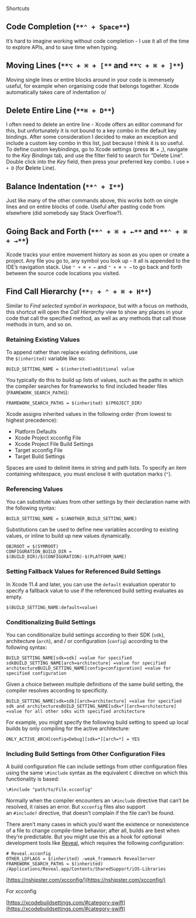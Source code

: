 Shortcuts

  

  

  

## **Code Completion (**`**⌃ + Space**`**)**

  

It’s hard to imagine working without code completion - I use it all of the time to explore APIs, and to save time when typing.

## **Moving Lines (**`**⌥ + ⌘ + [**` **and** `**⌥ + ⌘ + ]**`**)**

Moving single lines or entire blocks around in your code is immensely useful, for example when organising code that belongs together. Xcode automatically takes care of indentation o/

  

## **Delete Entire Line (**`**⌘ + D**`**)**

I often need to delete an entire line - Xcode offers an editor command for this, but unfortunately it is not bound to a key combo in the default key bindings. After some consideration I decided to make an exception and include a custom key combo in this list, just because I think it is so useful. To define custom keybindings, go to Xcode settings (press ⌘ + ,), navigate to the _Key Bindings_ tab, and use the filter field to search for “Delete Line”. Double click into the _Key_ field, then press your preferred key combo. I use `⌘ + D` (for **D**elete Line).

  

## **Balance Indentation (**`**⌃ + I**`**)**

Just like many of the other commands above, this works both on single lines and on entire blocks of code. Useful after pasting code from elsewhere (did somebody say Stack Overflow?).

  

## **Going Back and Forth (**`**⌃ + ⌘ + ←**` **and** `**⌃ + ⌘ + →**`**)**

Xcode tracks your entire movement history as soon as you open or create a project. Any file you go to, any symbol you look up - it all is appended to the IDE’s navigation stack. Use `⌃ + ⌘ + ←` and `⌃ + ⌘ + →` to go back and forth between the source code locations you visited.

  

## **Find Call Hierarchy (**`**⇧ + ⌃ + ⌘ + H**`**)**

  

  

Similar to _Find selected symbol in workspace_, but with a focus on methods, this shortcut will open the _Call Hierarchy_ view to show any places in your code that call the specified method, as well as any methods that call those methods in turn, and so on.

  

  

### Retaining Existing Values

To append rather than replace existing definitions, use the `$(inherited)` variable like so:

```Plain
BUILD_SETTING_NAME = $(inherited)additional value
```

You typically do this to build up lists of values, such as the paths in which the compiler searches for frameworks to find included header files (`FRAMEWORK_SEARCH_PATHS`):

```Plain
FRAMEWORK_SEARCH_PATHS = $(inherited) $(PROJECT_DIR)
```

Xcode assigns inherited values in the following order (from lowest to highest precedence):

- Platform Defaults
- Xcode Project xcconfig File
- Xcode Project File Build Settings
- Target xcconfig File
- Target Build Settings

Spaces are used to delimit items in string and path lists. To specify an item containing whitespace, you must enclose it with quotation marks (`"`).

  

### Referencing Values

You can substitute values from other settings by their declaration name with the following syntax:

```Plain
BUILD_SETTING_NAME = $(ANOTHER_BUILD_SETTING_NAME)
```

Substitutions can be used to define new variables according to existing values, or inline to build up new values dynamically.

```Plain
OBJROOT = $(SYMROOT)
CONFIGURATION_BUILD_DIR = $(BUILD_DIR)/$(CONFIGURATION)-$(PLATFORM_NAME)
```

### Setting Fallback Values for Referenced Build Settings

In Xcode 11.4 and later, you can use the `default` evaluation operator to specify a fallback value to use if the referenced build setting evaluates as empty.

```Plain
$(BUILD_SETTING_NAME:default=value)
```

### Conditionalizing Build Settings

You can conditionalize build settings according to their SDK (`sdk`), architecture (`arch`), and / or configuration (`config`) according to the following syntax:

```Plain
BUILD_SETTING_NAME[sdk=sdk] =value for specified sdkBUILD_SETTING_NAME[arch=architecture] =value for specified architectureBUILD_SETTING_NAME[config=configuration] =value for specified configuration
```

Given a choice between multiple definitions of the same build setting, the compiler resolves according to specificity.

```Plain
BUILD_SETTING_NAME[sdk=sdk][arch=architecture] =value for specified sdk and architecturesBUILD_SETTING_NAME[sdk=*][arch=architecture] =value for all other sdks with specified architecture
```

For example, you might specify the following build setting to speed up local builds by only compiling for the active architecture:

```Plain
ONLY_ACTIVE_ARCH[config=Debug][sdk=*][arch=*] = YES
```

### Including Build Settings from Other Configuration Files

A build configuration file can include settings from other configuration files using the same `\#include` syntax as the equivalent `C` directive on which this functionality is based:

```Plain
\#include "path/to/File.xcconfig"
```

Normally when the compiler encounters an `\#include` directive that can’t be resolved, it raises an error. But `xcconfig` files also support an `#include?` directive, that doesn’t complain if the file can’t be found.

There aren’t many cases in which you’d want the existence or nonexistence of a file to change compile-time behavior; after all, builds are best when they’re predictable. But you might use this as a hook for optional development tools like [Reveal](https://revealapp.com/), which requires the following configuration:

```Plain
# Reveal.xcconfig
OTHER_LDFLAGS = $(inherited) -weak_framework RevealServer
FRAMEWORK_SEARCH_PATHS = $(inherited) /Applications/Reveal.app/Contents/SharedSupport/iOS-Libraries
```

  

  

[https://nshipster.com/xcconfig/](https://nshipster.com/xcconfig/)

  

For xcconfig

  

[https://xcodebuildsettings.com/#category-swift](https://xcodebuildsettings.com/#category-swift)